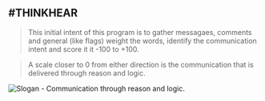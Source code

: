 #THINKHEAR
----
> This initial intent of this program is to gather messagaes,
comments and general (like flags) weight the words, identify the
communication intent and score it it -100 to +100.

> A scale closer to 0 from either direction is the
communication that is delivered through reason and logic.

![Slogan - Communication through reason and logic](http://thinkhear.com/images/slogan-sm.png).